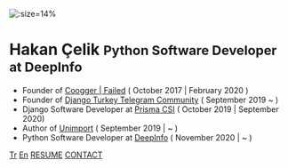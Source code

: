 ![](../_media/icon.jpg ":size=14%")

# Hakan Çelik <small>Python Software Developer at DeepInfo</small>

- Founder of [Coogger | Failed](https://github.com/coogger) ( October 2017 | February
  2020 )
- Founder of [Django Turkey Telegram Community](https://t.me/django_turkey) ( September
  2019 ~ )
- Django Software Developer at [Prisma CSI](https://www.linkedin.com/company/prismacsi/)
  ( October 2019 | September 2020)
- Author of [Unimport](https://github.com/hakancelik96/unimport) ( September 2019 | ~ )
- Python Software Developer at [DeepInfo](https://www.linkedin.com/company/deepinfo/) (
  November 2020 | ~ )

[Tr](/) [En](/en/) [RESUME](https://resume.io/r/UstYUfbE6) [CONTACT](#contact)
